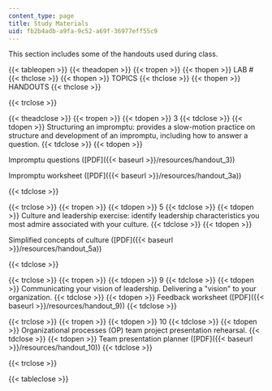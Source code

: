 ```yaml
---
content_type: page
title: Study Materials
uid: fb2b4adb-a9fa-9c52-a69f-36977eff55c9
---
```


This section includes some of the handouts used during class.

{{< tableopen >}}
{{< theadopen >}}
{{< tropen >}}
{{< thopen >}}
LAB #
{{< thclose >}}
{{< thopen >}}
TOPICS
{{< thclose >}}
{{< thopen >}}
HANDOUTS
{{< thclose >}}

{{< trclose >}}

{{< theadclose >}}
{{< tropen >}}
{{< tdopen >}}
3
{{< tdclose >}}
{{< tdopen >}}
Structuring an impromptu: provides a slow-motion practice on structure and development of an impromptu, including how to answer a question.
{{< tdclose >}}
{{< tdopen >}}


Impromptu questions ([PDF]({{< baseurl >}}/resources/handout_3))

Impromptu worksheet ([PDF]({{< baseurl >}}/resources/handout_3a))


{{< tdclose >}}

{{< trclose >}}
{{< tropen >}}
{{< tdopen >}}
5
{{< tdclose >}}
{{< tdopen >}}
Culture and leadership exercise: identify leadership characteristics you most admire associated with your culture.
{{< tdclose >}}
{{< tdopen >}}


Simplified concepts of culture ([PDF]({{< baseurl >}}/resources/handout_5a))


{{< tdclose >}}

{{< trclose >}}
{{< tropen >}}
{{< tdopen >}}
9
{{< tdclose >}}
{{< tdopen >}}
Communicating your vision of leadership. Delivering a "vision" to your organization.
{{< tdclose >}}
{{< tdopen >}}
Feedback worksheet ([PDF]({{< baseurl >}}/resources/handout_9))
{{< tdclose >}}

{{< trclose >}}
{{< tropen >}}
{{< tdopen >}}
10
{{< tdclose >}}
{{< tdopen >}}
Organizational processes (OP) team project presentation rehearsal.
{{< tdclose >}}
{{< tdopen >}}
Team presentation planner ([PDF]({{< baseurl >}}/resources/handout_10))
{{< tdclose >}}

{{< trclose >}}

{{< tableclose >}}
